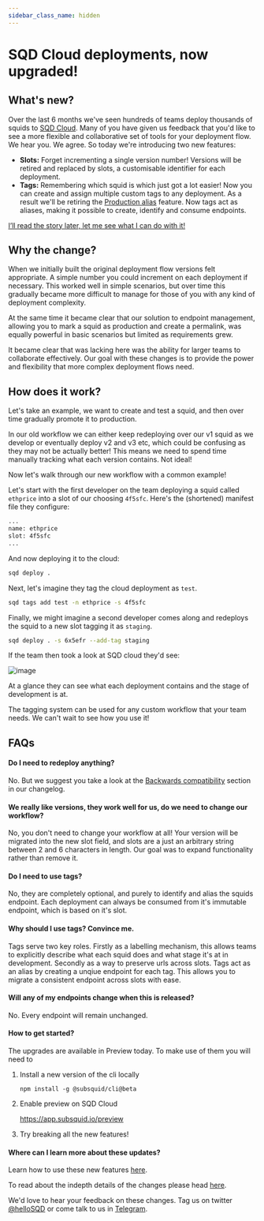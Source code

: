```yaml
---
sidebar_class_name: hidden
---
```


# SQD Cloud deployments, now upgraded!

## What's new?

Over the last 6 months we've seen hundreds of teams deploy thousands of squids to [SQD Cloud](/cloud). Many of you have given us feedback that you'd like to see a more flexible and collaborative set of tools for your deployment flow. We hear you. We agree. So today we're introducing two new features:

* **Slots:** Forget incrementing a single version number! Versions will be retired and replaced by slots, a customisable identifier for each deployment.
* **Tags:** Remembering which squid is which just got a lot easier! Now you can create and assign multiple custom tags to any deployment. As a result we'll be retiring the [Production alias](/cloud/resources/production-alias) feature. Now tags act as aliases, making it possible to create, identify and consume endpoints.

[I’ll read the story later, let me see what I can do with it!](/deployments-two-guide/)

## Why the change?

When we initially built the original deployment flow versions felt appropriate. A simple number you could increment on each deployment if necessary. This worked well in simple scenarios, but over time this gradually became more difficult to manage for those of you with any kind of deployment complexity.

At the same time it became clear that our solution to endpoint management, allowing you to mark a squid as production and create a permalink, was equally powerful in basic scenarios but limited as requirements grew.

It became clear that was lacking here was the ability for larger teams to collaborate effectively. Our goal with these changes is to provide the power and flexibility that more complex deployment flows need.

## How does it work?

Let's take an example, we want to create and test a squid, and then over time gradually promote it to production.

In our old workflow we can either keep redeploying over our v1 squid as we develop or eventually deploy v2 and v3 etc, which could be confusing as they may not be actually better! This means we need to spend time manually tracking what each version contains. Not ideal!

Now let's walk through our new workflow with a common example!

Let's start with the first developer on the team deploying a squid called `ethprice` into a slot of our choosing `4f5sfc`. Here's the (shortened) manifest file they configure:

```bash
...
name: ethprice
slot: 4f5sfc
...
```

And now deploying it to the cloud:

```bash
sqd deploy .
```

Next, let's imagine they tag the cloud deployment as `test`.

```bash
sqd tags add test -n ethprice -s 4f5sfc
```

Finally, we might imagine a second developer comes along and redeploys the squid to a new slot tagging it as `staging`.

```bash
sqd deploy . -s 6x5efr --add-tag staging
```

If the team then took a look at SQD cloud they'd see:

![image](https://gist.github.com/user-attachments/assets/35fbee5a-b6fb-49f8-805a-4d91a7820fab)

At a glance they can see what each deployment contains and the stage of development is at.

The tagging system can be used for any custom workflow that your team needs. We can't wait to see how you use it!

## FAQs

#### Do I need to redeploy anything?

No. But we suggest you take a look at the [Backwards compatibility](/deployments-two-changelog/#backwards-compatibility) section in our changelog.

#### We really like versions, they work well for us, do we need to change our workflow?

No, you don't need to change your workflow at all! Your version will be migrated into the new slot field, and slots are a just an arbitrary string between 2 and 6 characters in length. Our goal was to expand functionality rather than remove it.

#### Do I need to use tags?

No, they are completely optional, and purely to identify and alias the squids endpoint. Each deployment can always be consumed from it's immutable endpoint, which is based on it's slot. 

#### Why should I use tags? Convince me.

Tags serve two key roles. Firstly as a labelling mechanism, this allows teams to explicitly describe what each squid does and what stage it's at in development. Secondly as a way to preserve urls across slots. Tags act as an alias by creating a unqiue endpoint for each tag. This allows you to migrate a consistent endpoint across slots with ease.

#### Will any of my endpoints change when this is released?

No. Every endpoint will remain unchanged.

#### How to get started?

The upgrades are available in Preview today. To make use of them you will need to

1. Install a new version of the cli locally

    ```npm install -g @subsquid/cli@beta```

2. Enable preview on SQD Cloud

    https://app.subsquid.io/preview

3. Try breaking all the new features!

#### Where can I learn more about these updates?

Learn how to use these new features [here](/deployments-two-guide/).

To read about the indepth details of the changes please head [here](/deployments-two-changelog).

We'd love to hear your feedback on these changes. Tag us on twitter [@helloSQD](https://x.com/helloSQD) or come talk to us in [Telegram](https://t.me/HydraDevs).
